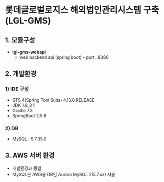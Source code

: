 # 롯데글로벌로지스 해외법인관리시스템 구축(LGL-GMS)

## 1. 모듈구성

- **lgl-gms-webapi** 
  * web backend api (spring boot) - port : 8080
    
## 2. 개발환경

### 1) IDE 구성
- STS 4(Spring Tool Suits) 4.13.0.RELEASE
- JDK 1.8_311
- Gradle 7.3
- SpringBoot 2.5.8

### 2) DB
- MySQL : 5.7.35.0


## 3. AWS 서버 환경
- 개발환경과 동일
- MySQL은 AWS용 DB인 Aurora MySQL 2(5.7.xx) 사용
